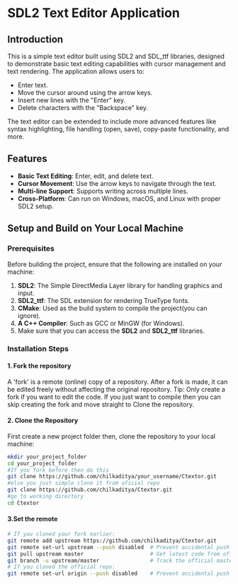 # SDL2 Text Editor Application

## Introduction

This is a simple text editor built using SDL2 and SDL_ttf libraries, designed to demonstrate basic text editing capabilities with cursor management and text rendering. The application allows users to:
- Enter text.
- Move the cursor around using the arrow keys.
- Insert new lines with the "Enter" key.
- Delete characters with the "Backspace" key.

The text editor can be extended to include more advanced features like syntax highlighting, file handling (open, save), copy-paste functionality, and more.

## Features
- **Basic Text Editing**: Enter, edit, and delete text.
- **Cursor Movement**: Use the arrow keys to navigate through the text.
- **Multi-line Support**: Supports writing across multiple lines.
- **Cross-Platform**: Can run on Windows, macOS, and Linux with proper SDL2 setup.

## Setup and Build on Your Local Machine

### Prerequisites

Before building the project, ensure that the following are installed on your machine:

1. **SDL2**: The Simple DirectMedia Layer library for handling graphics and input.
2. **SDL2_ttf**: The SDL extension for rendering TrueType fonts.
3. **CMake**: Used as the build system to compile the project(you can ignore).
4. **A C++ Compiler**: Such as GCC or MinGW (for Windows).
5. Make sure that you can access the **SDL2** and **SDL2_ttf** libraries.

### Installation Steps

#### 1. Fork the repository
A 'fork' is a remote (online) copy of a repository. After a fork is made, it can be edited freely without affecting the original repository.
Tip: Only create a fork if you want to edit the code. If you just want to compile then you can skip creating the fork and move straight to Clone the repository.

#### 2. Clone the Repository
First create a new project folder
then, clone the repository to your local machine:

```bash
mkdir your_project_folder
cd your_project_folder
#If you fork before then do this
git clone https://github.com/chilkaditya/your_username/Ctextor.git
#else you just simple clone it from oficial repo
git clone https://github.com/chilkaditya/Ctextor.git
#go to working directory
cd Ctextor
```
#### 3.Set the remote
```bash
# If you cloned your fork earlier:
git remote add upstream https://github.com/chilkaditya/Ctextor.git
git remote set-url upstream --push disabled  # Prevent accidental push to official repo (team members only)
git pull upstream master                     # Get latest code from official repo.
git branch -u upstream/master                # Track the official master branch instead of your fork's master branch
# If you cloned the official repo:
git remote set-url origin --push disabled    # Prevent accidental push to official repo (team members only)
```